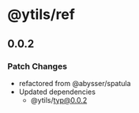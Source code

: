 # @ytils/ref

## 0.0.2

### Patch Changes

-   refactored from @abysser/spatula
-   Updated dependencies
    -   @ytils/typ@0.0.2
